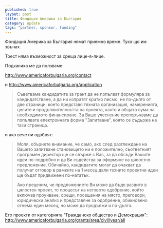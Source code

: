 ```yaml
---
published: true
layout: post
title: Фондация Америка за България
category: update
tags: "partner, sponsor, funding"
---
```


Фондация Америка за България нямат приемно време. Туко що им звънах. 

Тоест няма възможност за среща лице-в-лице.

Подканиха ме да ползваме: 

http://www.americaforbulgaria.org/contact

и http://www.americaforbulgaria.org/application

> Съветваме кандидатите за грант да не попълват формуляра за кандидатстване, а да ни изпратят кратко писмо, не по-дълго от две страници, което представя тяхната организация, намеренията, целите и продължителността на проекта, както и общата сума на необходимото финансиране. За Ваше улеснение препоръчваме да попълвате електронната форма "Запитване", която се съдържа на тази страница.

и ако вече ни одобрят:

> Моля, обърнете внимание, че само, ако след разглеждане на Вашето запитване становището ни е положително, съответният програмен директор ще се свърже с Вас, за да обсъди Вашите идеи по-подробно и да Ви съдейства за оформяне на цялостно предложение. Обичайно, кандидатите могат да очакват да получат отговор в рамките на 1 месец дали техните проектни идеи ще бъдат придвижени по-нататък.
>
> Ако преценим, че предложението Ви може да бъде развито в цялостен проект, то процесът на неговото одобрение, който включва проучване, срещи, посещения на място, преговори, юридически анализ и представяне за одобрение, обикновено отнема един месец, но може да продължи и по-дълго.

Ето проекти от категорията "Гражданско общество и Демокрация":
http://www.americaforbulgaria.org/grants/area/civil/year/all
